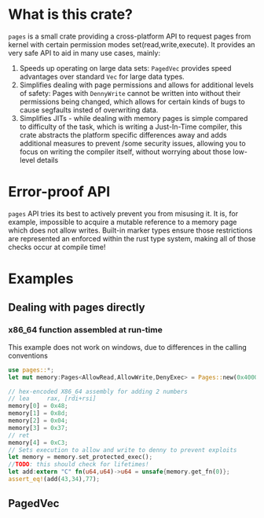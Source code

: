 # What is this crate?
`pages` is a small crate providing a cross-platform API to request pages from kernel with certain permission modes 
set(read,write,execute). It provides an very safe API to aid in many use cases, mainly:
1. Speeds up operating on large data sets: `PagedVec` provides speed advantages over standard `Vec` for large data 
types.
2. Simplifies dealing with page permissions and allows for additional levels of safety: Pages with `DennyWrite` cannot be 
written into without their permissions being changed, which allows for certain kinds of bugs to cause segfaults insted of overwriting data. 
3. Simplifies JITs - while dealing with memory pages is simple compared to difficulty of the task, which is writing a 
Just-In-Time compiler, this crate abstracts the platform specific differences away and adds additional measures to prevent 
/some security issues, allowing you to focus on writing the compiler itself, without worrying about those low-level details
# Error-proof API
`pages` API tries its best to actively prevent you from misusing it. It is, for example, impossible to acquire a mutable reference to a memory page which does not allow writes. Built-in marker types ensure those restrictions are represented an enforced within the rust type system, making all of those checks occur at compile time!
# Examples
## Dealing with pages directly
### x86_64 function assembled at run-time
This example does not work on windows, due to differences in the calling conventions
```rust
use pages::*; 
let mut memory:Pages<AllowRead,AllowWrite,DenyExec> = Pages::new(0x4000);

// hex-encoded X86_64 assembly for adding 2 numbers
// lea     rax, [rdi+rsi]
memory[0] = 0x48;
memory[1] = 0x8d;
memory[2] = 0x04;
memory[3] = 0x37;
// ret
memory[4] = 0xC3;
// Sets execution to allow and write to denny to prevent exploits
let memory = memory.set_protected_exec();
//TODO: this should check for lifetimes!
let add:extern "C" fn(u64,u64)->u64 = unsafe{memory.get_fn(0)};
assert_eq!(add(43,34),77);
```
## PagedVec


